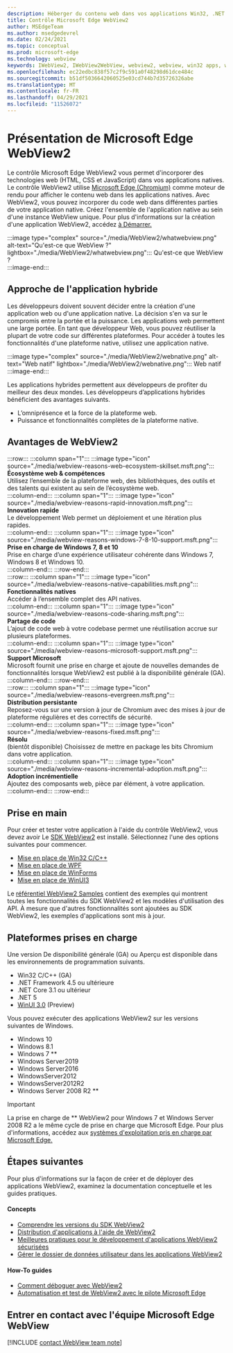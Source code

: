```yaml
---
description: Héberger du contenu web dans vos applications Win32, .NET et UWP avec le contrôle Microsoft Edge WebView2
title: Contrôle Microsoft Edge WebView2
author: MSEdgeTeam
ms.author: msedgedevrel
ms.date: 02/24/2021
ms.topic: conceptual
ms.prod: microsoft-edge
ms.technology: webview
keywords: IWebView2, IWebView2WebView, webview2, webview, win32 apps, win32, edge, ICoreWebView2, CoreWebView2, ICoreWebView2Host, browser control, edge html, Windows Forms, WinForms, WPF, .NET, WinUI, Project Réunion
ms.openlocfilehash: ec22edbc838f57c2f9c591a0f48298d61dce484c
ms.sourcegitcommit: b51df5036642060525e03cd744b7d35726326abe
ms.translationtype: MT
ms.contentlocale: fr-FR
ms.lasthandoff: 04/29/2021
ms.locfileid: "11526072"
---
```

# <a name="introduction-to-microsoft-edge-webview2"></a>Présentation de Microsoft Edge WebView2  

Le contrôle Microsoft Edge WebView2 vous permet d'incorporer des technologies web \(HTML, CSS et JavaScript\) dans vos applications natives.  Le contrôle WebView2 utilise [Microsoft Edge (Chromium)][MicrosoftedgeinsiderMain] comme moteur de rendu pour afficher le contenu web dans les applications natives.  Avec WebView2, vous pouvez incorporer du code web dans différentes parties de votre application native.  Créez l'ensemble de l'application native au sein d'une instance WebView unique.  Pour plus d'informations sur la création d'une application WebView2, accédez [à Démarrer.](#getting-started)  

:::image type="complex" source="./media/WebView2/whatwebview.png" alt-text="Qu'est-ce que WebView ?" lightbox="./media/WebView2/whatwebview.png":::
   Qu'est-ce que WebView ?  
:::image-end:::  

## <a name="hybrid-app-approach"></a>Approche de l'application hybride  

Les développeurs doivent souvent décider entre la création d'une application web ou d'une application native.  La décision s'en va sur le compromis entre la portée et la puissance.  Les applications web permettent une large portée.  En tant que développeur Web, vous pouvez réutiliser la plupart de votre code sur différentes plateformes.  Pour accéder à toutes les fonctionnalités d'une plateforme native, utilisez une application native.  

:::image type="complex" source="./media/WebView2/webnative.png" alt-text="Web natif" lightbox="./media/WebView2/webnative.png":::
   Web natif  
:::image-end:::  

Les applications hybrides permettent aux développeurs de profiter du meilleur des deux mondes.  Les développeurs d’applications hybrides bénéficient des avantages suivants.  

*   L’omniprésence et la force de la plateforme web.  
*   Puissance et fonctionnalités complètes de la plateforme native.  
    
## <a name="webview2-benefits"></a>Avantages de WebView2   

<!--  
:::image type="complex" source="./media/WebView2/webviewreasons.png" alt-text="WebView reasons" lightbox="./media/WebView2/webviewreasons.png":::
   WebView reasons  
:::image-end:::  
-->  

:::row:::
   :::column span="1":::
      :::image type="icon" source="./media/webview-reasons-web-ecosystem-skillset.msft.png":::  
      **Écosystème web \& compétences**  
      Utilisez l’ensemble de la plateforme web, des bibliothèques, des outils et des talents qui existent au sein de l’écosystème web.  
   :::column-end:::
   :::column span="1":::
      :::image type="icon" source="./media/webview-reasons-rapid-innovation.msft.png":::  
      **Innovation rapide**  
      Le développement Web permet un déploiement et une itération plus rapides.  
   :::column-end:::
   :::column span="1":::
      :::image type="icon" source="./media/webview-reasons-windows-7-8-10-support.msft.png":::  
      **Prise en charge de Windows 7, 8 et 10**  
      Prise en charge d’une expérience utilisateur cohérente dans Windows 7, Windows 8 et Windows 10.  
   :::column-end:::
:::row-end:::  
:::row:::
   :::column span="1":::
      :::image type="icon" source="./media/webview-reasons-native-capabilities.msft.png":::  
      **Fonctionnalités natives**  
      Accéder à l’ensemble complet des API natives.  
   :::column-end:::
   :::column span="1":::
      :::image type="icon" source="./media/webview-reasons-code-sharing.msft.png":::  
      **Partage de code**  
      L’ajout de code web à votre codebase permet une réutilisation accrue sur plusieurs plateformes.  
   :::column-end:::
   :::column span="1":::
      :::image type="icon" source="./media/webview-reasons-microsoft-support.msft.png":::  
      **Support Microsoft**  
      Microsoft fournit une prise en charge et ajoute de nouvelles demandes de fonctionnalités lorsque WebView2 est publié à la disponibilité générale \(GA\).  
   :::column-end:::
:::row-end:::  
:::row:::
   :::column span="1":::
      :::image type="icon" source="./media/webview-reasons-evergreen.msft.png":::  
      **Distribution persistante**  
      Reposez-vous sur une version à jour de Chromium avec des mises à jour de plateforme régulières et des correctifs de sécurité.  
   :::column-end:::
   :::column span="1":::
      :::image type="icon" source="./media/webview-reasons-fixed.msft.png":::  
      **Résolu**  
      \(bientôt disponible\) Choisissez de mettre en package les bits Chromium dans votre application.  
   :::column-end:::
   :::column span="1":::
      :::image type="icon" source="./media/webview-reasons-incremental-adoption.msft.png":::  
      **Adoption incrémentielle**  
      Ajoutez des composants web, pièce par élément, à votre application.  
   :::column-end:::
:::row-end:::  

## <a name="getting-started"></a>Prise en main  

Pour créer et tester votre application à l'aide du contrôle WebView2, vous devez avoir <!--both [Microsoft Edge (Chromium)][MicrosoftedgeinsiderDownload] and  -->Le [SDK WebView2][NugetPackagesMicrosoftWebWebView2] est installé.  Sélectionnez l'une des options suivantes pour commencer.  

*   [Mise en place de Win32 C/C++][Webview2GettingstartedWin32]  
*   [Mise en place de WPF][Webview2GettingstartedWpf]  
*   [Mise en place de WinForms][Webview2GettingstartedWinforms]  
*   [Mise en place de WinUI3][Webview2GettingstartedWinui]  

Le [référentiel WebView2 Samples][GithubMicrosoftedgeWebview2samples] contient des exemples qui montrent toutes les fonctionnalités du SDK WebView2 et les modèles d'utilisation des API.  À mesure que d'autres fonctionnalités sont ajoutées au SDK WebView2, les exemples d'applications sont mis à jour.  

## <a name="supported-platforms"></a>Plateformes prises en charge  

Une version De disponibilité générale \(GA\) ou Aperçu est disponible dans les environnements de programmation suivants.  

*   Win32 C/C++ \(GA\)  
*   .NET Framework 4.5 ou ultérieure  
*   .NET Core 3.1 ou ultérieur  
*   .NET 5  
*   [WinUI 3.0][UwpToolkitsWinui3] \(Preview\)  

Vous pouvez exécuter des applications WebView2 sur les versions suivantes de Windows.  

*   Windows 10  
*   Windows 8.1  
*   Windows 7 \*\*  
*   Windows Server2019  
*   Windows Server2016  
*   WindowsServer2012  
*   WindowsServer2012R2  
*   Windows Server 2008 R2 \*\*  

> [!IMPORTANT]
> La prise en charge de \*\* WebView2 pour Windows 7 et Windows Server 2008 R2 a le même cycle de prise en charge que Microsoft Edge.  Pour plus d'informations, accédez aux [systèmes d'exploitation pris en charge par Microsoft Edge.][DeployedgeMicrosoftEdgeSupportedOS]  

## <a name="next-steps"></a>Étapes suivantes  

Pour plus d'informations sur la façon de créer et de déployer des applications WebView2, examinez la documentation conceptuelle et les guides pratiques.  

#### <a name="concepts"></a>Concepts  

*   [Comprendre les versions du SDK WebView2][Webview2ConceptsVersioning]  
*   [Distribution d'applications à l'aide de WebView2][Webview2ConceptsDistribution]  
*   [Meilleures pratiques pour le développement d'applications WebView2 sécurisées][Webview2ConceptsSecurity]  
*   [Gérer le dossier de données utilisateur dans les applications WebView2][Webview2ConceptsUserdatafolder]  
 
#### <a name="how-to-guides"></a>How-To guides  

*   [Comment déboguer avec WebView2][Webview2HowtoDebug]  
*   [Automatisation et test de WebView2 avec le pilote Microsoft Edge][Webview2HowtoWebdriver]  

## <a name="getting-in-touch-with-the-microsoft-edge-webview-team"></a>Entrer en contact avec l'équipe Microsoft Edge WebView  

[!INCLUDE [contact WebView team note](./includes/contact-webview-team-note.md)]  

<!-- links -->  

[Webview2ConceptsDistribution]: ./concepts/distribution.md "Distribution d'applications à l'aide de WebView2 | Documents Microsoft"  
[Webview2ConceptsSecurity]: ./concepts/security.md "Meilleures pratiques pour le développement d'applications WebView2 sécurisées | Documents Microsoft"  
[Webview2ConceptsUserdatafolder]: ./concepts/userdatafolder.md "Gestion du dossier de données utilisateur | Documents Microsoft"  
[Webview2ConceptsVersioning]: ./concepts/versioning.md "Comprendre les versions du SDK WebView2 | Documents Microsoft"  
[Webview2GettingstartedWin32]: ./gettingstarted/win32.md "Getting started with WebView2 | Documents Microsoft"  
[Webview2GettingstartedWinforms]: ./gettingstarted/winforms.md "Mise en place de WebView2 dans les applications Windows Forms (prévisualisation) | Documents Microsoft"  
[Webview2GettingstartedWinui]: ./gettingstarted/winui.md "Getting started with WebView2 in WinUI3 (Preview) | Documents Microsoft"  
[Webview2GettingstartedWpf]: ./gettingstarted/wpf.md "Getting started with WebView2 in WPF (Preview) | Documents Microsoft"  
[Webview2HowtoDebug]: ./howto/debug.md "Comment déboguer avec WebView2 | Documents Microsoft"  
[Webview2HowtoWebdriver]: ./howto/webdriver.md "Automatisation et test de WebView2 avec le pilote Microsoft Edge | Documents Microsoft"  
[Webview2Releasenotes]: ./releasenotes.md "Notes de publication du SDK WebView2 | Documents Microsoft"  

[UwpToolkitsWinui3]: /uwp/toolkits/winui3/index "Windows UI Library 3 Preview 2 (juillet 2020) | Documents Microsoft"  

[DeployedgeMicrosoftEdgeSupportedOS]: /deployedge/microsoft-edge-supported-operating-systems "Systèmes d'exploitation pris en charge par Microsoft Edge | Documents Microsoft"  

[GithubMicrosoftedgeWebview2samples]: https://github.com/MicrosoftEdge/WebView2Samples "WebView2 Samples - MicrosoftEdge/WebView2Samples | GitHub"  
[GithubMicrosoftedgeWebviewfeddback]: https://github.com/MicrosoftEdge/WebViewFeedback "Commentaires WebView - MicrosoftEdge/WebViewFeedback | GitHub"  

[MicrosoftedgeinsiderMain]: https://www.microsoftedgeinsider.com "Microsoft Edge Insider"  
[MicrosoftedgeinsiderDownload]: https://www.microsoftedgeinsider.com/download "Télécharger Microsoft Edge Insider"  

[NugetPackagesMicrosoftWebWebView2]: https://www.nuget.org/packages/Microsoft.Web.WebView2 "Microsoft.Web.WebView2 | NuGet Gallery"  
